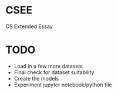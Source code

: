 # CSEE
CS Extended Essay

# TODO
* Load in a few more datasets
* Final check for dataset suitability
* Create the models
* Experiment jupyter notebook/python file
